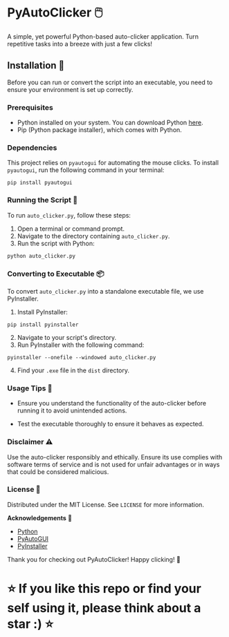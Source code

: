# PyAutoClicker 🖱️

A simple, yet powerful Python-based auto-clicker application. Turn repetitive tasks into a breeze with just a few clicks!

## Installation 💾

Before you can run or convert the script into an executable, you need to ensure your environment is set up correctly.

### Prerequisites

- Python installed on your system. You can download Python [here](https://www.python.org/downloads/).
- Pip (Python package installer), which comes with Python.

### Dependencies

This project relies on `pyautogui` for automating the mouse clicks. To install `pyautogui`, run the following command in your terminal:

```shell
pip install pyautogui
```

### Running the Script 🚀

To run `auto_clicker.py`, follow these steps:

1. Open a terminal or command prompt.
2. Navigate to the directory containing `auto_clicker.py`.
3. Run the script with Python:

```shell
python auto_clicker.py
```

### Converting to Executable 📦

To convert `auto_clicker.py` into a standalone executable file, we use PyInstaller.

1. Install PyInstaller:

```shell
pip install pyinstaller
```

2. Navigate to your script's directory.
3. Run PyInstaller with the following command:

```shell
pyinstaller --onefile --windowed auto_clicker.py
```

4. Find your `.exe` file in the `dist` directory.

### Usage Tips 📝

- Ensure you understand the functionality of the auto-clicker before running it to avoid unintended actions.

- Test the executable thoroughly to ensure it behaves as expected.

### Disclaimer ⚠️

Use the auto-clicker responsibly and ethically. Ensure its use complies with software terms of service and is not used for unfair advantages or in ways that could be considered malicious.

### License 📄

Distributed under the MIT License. See `LICENSE` for more information.

**Acknowledgements** 🎉

- [Python](https://www.python.org/)
- [PyAutoGUI](https://pyautogui.readthedocs.io/en/latest/)
- [PyInstaller](https://pyinstaller.org/en/stable/)

Thank you for checking out PyAutoClicker! Happy clicking! 🎈

# ⭐ If you like this repo or find your self using it, please think about a star :) ⭐
